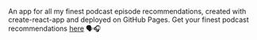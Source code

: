 An app for all my finest podcast episode recommendations, created with create-react-app and deployed on GitHub Pages. Get your finest podcast recommendations [here](https://rhonamackay.github.io/podcast-recs/) 🗣🎧
